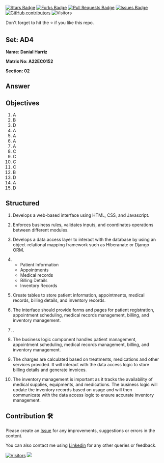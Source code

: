<a href="https://github.com/drshahizan/learn-php/stargazers"><img src="https://img.shields.io/github/stars/drshahizan/learn-php" alt="Stars Badge"/></a>
<a href="https://github.com/drshahizan/learn-php/network/members"><img src="https://img.shields.io/github/forks/drshahizan/learn-php" alt="Forks Badge"/></a>
<a href="https://github.com/drshahizan/learn-php/pulls"><img src="https://img.shields.io/github/issues-pr/drshahizan/learn-php" alt="Pull Requests Badge"/></a>
<a href="https://github.com/drshahizan/learn-php/issues"><img src="https://img.shields.io/github/issues/drshahizan/learn-php" alt="Issues Badge"/></a>
<a href="https://github.com/drshahizan/learn-php/graphs/contributors"><img alt="GitHub contributors" src="https://img.shields.io/github/contributors/drshahizan/learn-php?color=2b9348"></a>
![Visitors](https://api.visitorbadge.io/api/visitors?path=https%3A%2F%2Fgithub.com%2Fdrshahizan%2Fsoftware-engineering&labelColor=%23d9e3f0&countColor=%23697689&style=flat)

Don't forget to hit the :star: if you like this repo.

## Set: AD4

**Name: Danial Harriz**

**Matrix No: A22EC0152**

**Section: 02**

## Answer

## Objectives
1. A
2. B
3. D
4. A
5. A
6. A
7. A
8. C
9. C
10. C
11. C
12. B
13. D
14. A
15. D

## Structured

1. Develops a web-based interface using HTML, CSS, and Javascript.
2. Enforces business rules, validates inputs, and coordinates operations between different modules.
3. Develops a data access layer to interact with the database by using an object-relational mapping framework such as Hiberanate or Django ORM.
4.  - Patient Information
    - Appointments
    - Medical records
    - Billing Details
    - Inventory Records

5. Create tables to store patient information, appointments, medical records, billing details, and inventory records.
6. The interface should provide forms and pages for patient registration, appointment scheduling, medical records management, billing, and inventory management.
7. .
8. The business logic component handles patient management, appointment scheduling, medical records management, billing, and inventory management.
9. The charges are calculated based on treatments, medications and other services provided. It will interact with the data access logic to store billing details and generate invoices.
10. The inventory management is important as it tracks the availability of medical supplies, equipments, and medications. The business logic will update the inventory records based on usage and will then communicate with the data access logic to ensure accurate inventory management.
    


## Contribution 🛠️
Please create an [Issue](https://github.com/drshahizan/learn-php/issues) for any improvements, suggestions or errors in the content.

You can also contact me using [Linkedin](https://www.linkedin.com/in/drshahizan/) for any other queries or feedback.

[![Visitors](https://api.visitorbadge.io/api/visitors?path=https%3A%2F%2Fgithub.com%2Fdrshahizan&labelColor=%23697689&countColor=%23555555&style=plastic)](https://visitorbadge.io/status?path=https%3A%2F%2Fgithub.com%2Fdrshahizan)
![](https://hit.yhype.me/github/profile?user_id=81284918)


